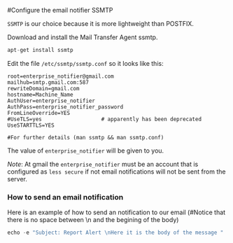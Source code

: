 
#Configure the email notifier SSMTP

`SSMTP` is our choice because it is more lightweight than  POSTFIX.

Download and install the Mail Transfer Agent ssmtp.
```python
apt-get install ssmtp
```
Edit the file `/etc/ssmtp/ssmtp.conf` so it looks like this:
```ngnix
root=enterprise_notifier@gmail.com
mailhub=smtp.gmail.com:587
rewriteDomain=gmail.com
hostname=Machine_Name
AuthUser=enterprise_notifier
AuthPass=enterprise_notifier_password
FromLineOverride=YES
#UseTLS=yes                   # apparently has been deprecated
UseSTARTTLS=YES

#For further details (man ssmtp && man ssmtp.conf)
```
The value of `enterprise_notifier` will be given to you.

*Note*: At gmail the `enterprise_notifier` must be an account that is configured as `less secure` 
if not email notifications will not be sent from the server.
### How to send an email notification
Here is an example of how to send an notification to our email 
(#Notice that there is no space between \n and the begining of the body)
```python
echo -e "Subject: Report Alert \nHere it is the body of the message " | ssmtp enterprise_report@gmail.com
```
